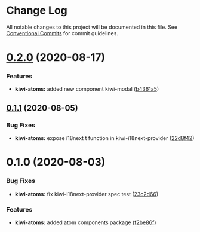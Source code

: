 # Change Log

All notable changes to this project will be documented in this file.
See [Conventional Commits](https://conventionalcommits.org) for commit guidelines.

# [0.2.0](https://github.com/kiwigrid/kiwi-components/compare/@kiwigrid/kiwi-atoms@0.1.1...@kiwigrid/kiwi-atoms@0.2.0) (2020-08-17)


### Features

* **kiwi-atoms:** added new component kiwi-modal ([b4361a5](https://github.com/kiwigrid/kiwi-components/commit/b4361a5478a92add361b4b92787f703af8c6d4b1))





## [0.1.1](https://github.com/kiwigrid/kiwi-components/compare/@kiwigrid/kiwi-atoms@0.1.0...@kiwigrid/kiwi-atoms@0.1.1) (2020-08-05)


### Bug Fixes

* **kiwi-atoms:** expose i18next t function in kiwi-i18next-provider ([22d8f42](https://github.com/kiwigrid/kiwi-components/commit/22d8f42f259ebe4af05556d040a9795b188cd27c))





# 0.1.0 (2020-08-03)


### Bug Fixes

* **kiwi-atoms:** fix kiwi-i18next-provider spec test ([23c2d66](https://github.com/kiwigrid/kiwi-components/commit/23c2d66e2c7495f288f235ec0e1549f46e7337a7))


### Features

* **kiwi-atoms:** added atom components package ([f2be86f](https://github.com/kiwigrid/kiwi-components/commit/f2be86f1cdac2871a8b3b27130a2be3a02cbb5ad))
